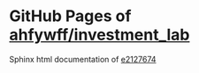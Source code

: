 GitHub Pages of [ahfywff/investment_lab](https://github.com/ahfywff/investment_lab.git)
===
Sphinx html documentation of [e2127674](https://github.com/ahfywff/investment_lab/tree/e21276742c1cd70e7144c87a71559ed9452d8a03)
